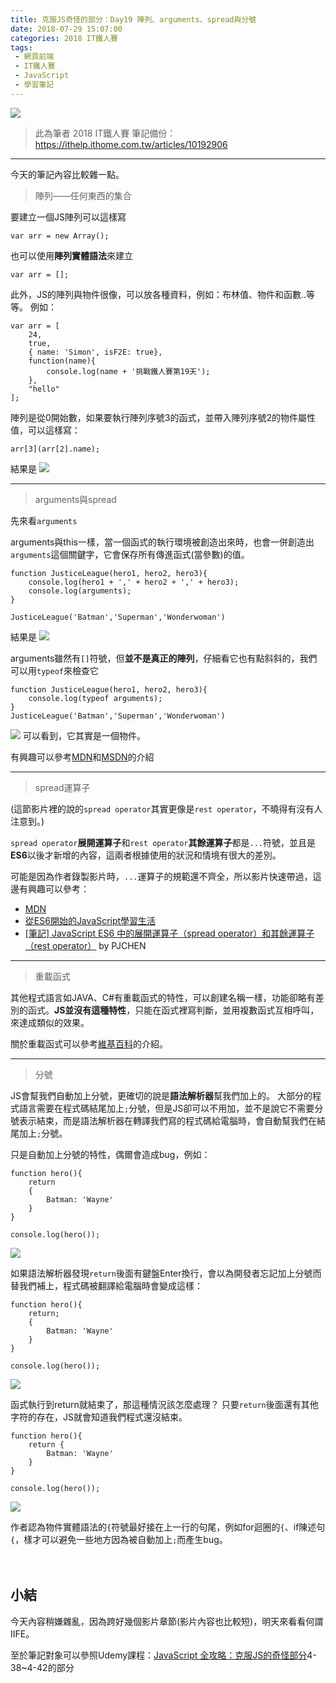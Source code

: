```yaml
---
title: 克服JS奇怪的部分：Day19 陣列、arguments、spread與分號
date: 2018-07-29 15:07:00
categories: 2018 IT鐵人賽
tags:
 - 網頁前端
 - IT鐵人賽
 - JavaScript
 - 學習筆記
---
```

![](https://4.bp.blogspot.com/-xHqt9uDhMbU/W1wasxRbtNI/AAAAAAAAIbk/npAhaUKLa8szIhFSZSWAdxURTvSBiLtcQCLcBGAs/s1600/2018ITMANJS19.png)
<!-- more -->
> 此為筆者 2018 IT鐵人賽 筆記備份：https://ithelp.ithome.com.tw/articles/10192906

---

今天的筆記內容比較雜一點。

> 陣列——任何東西的集合

要建立一個JS陣列可以這樣寫
```JS
var arr = new Array();
```
也可以使用**陣列實體語法**來建立
```JS
var arr = [];
```
此外，JS的陣列與物件很像，可以放各種資料，例如：布林值、物件和函數..等等。
例如：
```JS
var arr = [
	24,
	true,
	{ name: 'Simon', isF2E: true}, 
	function(name){
		console.log(name + '挑戰鐵人賽第19天');
	},
	"hello"
];
```
陣列是從0開始數，如果要執行陣列序號3的函式，並帶入陣列序號2的物件屬性值，可以這樣寫：
```JS
arr[3](arr[2].name);
```
結果是
![](https://i.imgur.com/w4nUCcr.png)

---

> arguments與spread

先來看`arguments`

arguments與this一樣，當一個函式的執行環境被創造出來時，也會一併創造出`arguments`這個關鍵字，它會保存所有傳進函式(當參數)的值。

```JS
function JusticeLeague(hero1, hero2, hero3){
	console.log(hero1 + ',' + hero2 + ',' + hero3);
	console.log(arguments);
}

JusticeLeague('Batman','Superman','Wonderwoman')
```
結果是
![](https://i.imgur.com/avFrScv.png)

arguments雖然有`[]`符號，但**並不是真正的陣列**，仔細看它也有點斜斜的，我們可以用`typeof`來檢查它
```JS
function JusticeLeague(hero1, hero2, hero3){
	console.log(typeof arguments);
}
JusticeLeague('Batman','Superman','Wonderwoman')
```

![](https://i.imgur.com/j6csUuU.png)
可以看到，它其實是一個物件。

有興趣可以參考[MDN](https://developer.mozilla.org/zh-TW/docs/Web/JavaScript/Reference/Functions/arguments)和[MSDN](https://msdn.microsoft.com/zh-tw/library/87dw3w1k(v=vs.94).aspx)的介紹

---

> spread運算子

(這節影片裡的說的`spread operator`其實更像是`rest operator`，不曉得有沒有人注意到。)

`spread operator`**展開運算子**和`rest operator`**其餘運算子**都是`...`符號，並且是 **ES6**以後才新增的內容，這兩者根據使用的狀況和情境有很大的差別。

可能是因為作者錄製影片時，`...`運算子的規範還不齊全，所以影片快速帶過，這邊有興趣可以參考：
* [MDN](https://developer.mozilla.org/zh-TW/docs/Web/JavaScript/Reference/Functions/rest_parameters)
* [從ES6開始的JavaScript學習生活](https://eyesofkids.gitbooks.io/javascript-start-from-es6/content/part4/rest_spread.html)
* [[筆記] JavaScript ES6 中的展開運算子（spread operator）和其餘運算子（rest operator）](https://pjchender.blogspot.tw/2017/01/es6-spread-operatorrest-operator.html) by PJCHEN

---

> 重載函式

其他程式語言如JAVA、C#有重載函式的特性，可以創建名稱一樣，功能卻略有差別的函式。**JS並沒有這種特性**，只能在函式裡寫判斷，並用複數函式互相呼叫，來達成類似的效果。

關於重載函式可以參考[維基百科](https://zh.wikipedia.org/wiki/%E5%87%BD%E6%95%B0%E9%87%8D%E8%BD%BD)的介紹。

---

> 分號

JS會幫我們自動加上分號，更確切的說是**語法解析器**幫我們加上的。
大部分的程式語言需要在程式碼結尾加上`;`分號，但是JS卻可以不用加，並不是說它不需要分號表示結束，而是語法解析器在轉譯我們寫的程式碼給電腦時，會自動幫我們在結尾加上`;`分號。

只是自動加上分號的特性，偶爾會造成bug，例如：
```JS
function hero(){
	return
	{
		Batman: 'Wayne'
	}
}

console.log(hero());
```
![](https://i.imgur.com/ognVq2o.png)

如果語法解析器發現`return`後面有鍵盤Enter換行，會以為開發者忘記加上分號而替我們補上，程式碼被翻譯給電腦時會變成這樣：
```JS
function hero(){
	return;
	{
		Batman: 'Wayne'
	}
}

console.log(hero());
```
![](https://i.imgur.com/XHtlrrA.png)

函式執行到return就結束了，那這種情況該怎麼處理？
只要`return`後面還有其他字符的存在，JS就會知道我們程式還沒結束。
```JS
function hero(){
	return {
		Batman: 'Wayne'
	}
}

console.log(hero());
```
![](https://i.imgur.com/On6Obuc.png)

作者認為物件實體語法的`{`符號最好接在上一行的句尾，例如for迴圈的`{`、if陳述句`{`，樣才可以避免一些地方因為被自動加上`;`而產生bug。
　
　

　
## 小結
今天內容稍嫌雜亂，因為跨好幾個影片章節(影片內容也比較短)，明天來看看何謂IIFE。
  
至於筆記對象可以參照Udemy課程：[JavaScript 全攻略：克服JS的奇怪部分](https://www.udemy.com/javascriptjs/)4-38~4-42的部分